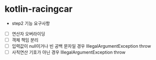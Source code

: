 # kotlin-racingcar

- step2 기능 요구사항
- [ ] 연산자 오버라이딩
- [ ] 객체 책임 분리
- [ ] 입력값이 null이거나 빈 공백 문자일 경우 IllegalArgumentException throw
- [ ] 사칙연산 기호가 아닌 경우 IllegalArgumentException throw
